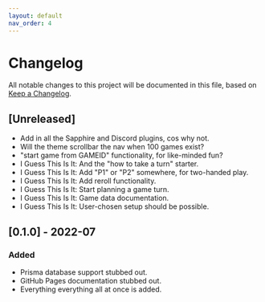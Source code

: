```yaml
---
layout: default
nav_order: 4
---
```


# Changelog
All notable changes to this project will be documented in this file,
based on [Keep a Changelog](https://keepachangelog.com/en/1.0.0/).

## [Unreleased]

- Add in all the Sapphire and Discord plugins, cos why not.
- Will the theme scrollbar the nav when 100 games exist?
- "start game from GAMEID" functionality, for like-minded fun?
- I Guess This Is It: And the "how to take a turn" starter.
- I Guess This Is It: Add "P1" or "P2" somewhere, for two-handed play.
- I Guess This Is It: Add reroll functionality.
- I Guess This Is It: Start planning a game turn.
- I Guess This Is It: Game data documentation.
- I Guess This Is It: User-chosen setup should be possible.

## [0.1.0] - 2022-07

### Added

- Prisma database support stubbed out.
- GitHub Pages documentation stubbed out.
- Everything everything all at once is added. 
